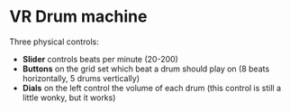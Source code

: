 # VR Drum machine

Three physical controls:
- **Slider** controls beats per minute (20-200)
- **Buttons** on the grid set which beat a drum should play on (8 beats horizontally, 5 drums vertically)
- **Dials** on the left control the volume of each drum (this control is still a little wonky, but it works)
